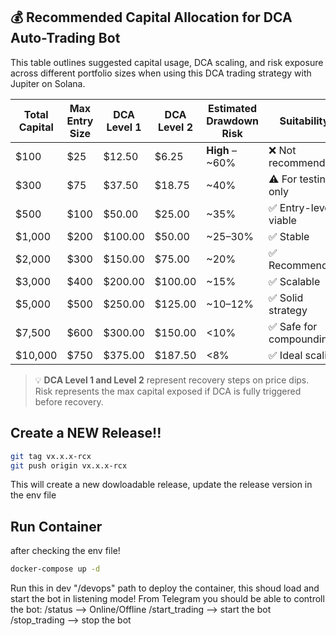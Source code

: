## 💰 Recommended Capital Allocation for DCA Auto-Trading Bot

This table outlines suggested capital usage, DCA scaling, and risk exposure across different portfolio sizes when using this DCA trading strategy with Jupiter on Solana.

| Total Capital | Max Entry Size | DCA Level 1 | DCA Level 2 | Estimated Drawdown Risk | Suitability         |
|---------------|----------------|-------------|-------------|--------------------------|----------------------|
| $100          | $25            | $12.50      | $6.25       | **High** – ~60%          | ❌ Not recommended   |
| $300          | $75            | $37.50      | $18.75      | ~40%                     | ⚠️ For testing only  |
| $500          | $100           | $50.00      | $25.00      | ~35%                     | ✅ Entry-level viable |
| $1,000        | $200           | $100.00     | $50.00      | ~25–30%                  | ✅ Stable             |
| $2,000        | $300           | $150.00     | $75.00      | ~20%                     | ✅ Recommended        |
| $3,000        | $400           | $200.00     | $100.00     | ~15%                     | ✅ Scalable           |
| $5,000        | $500           | $250.00     | $125.00     | ~10–12%                  | ✅ Solid strategy     |
| $7,500        | $600           | $300.00     | $150.00     | <10%                     | ✅ Safe for compounding |
| $10,000       | $750           | $375.00     | $187.50     | <8%                      | ✅ Ideal scaling      |

> 💡 **DCA Level 1 and Level 2** represent recovery steps on price dips. Risk represents the max capital exposed if DCA is fully triggered before recovery.


## Create a NEW Release!!
```bash
git tag vx.x.x-rcx
git push origin vx.x.x-rcx
```
This will create a new dowloadable release, update the release version in the env file

## Run Container
after checking the env file!
```bash
docker-compose up -d
```
Run this in dev "/devops" path to deploy the container, this shoud load and start the bot in listening mode!
From Telegram you should be able to controll the bot:
/status --> Online/Offline
/start_trading --> start the bot
/stop_trading --> stop the bot
